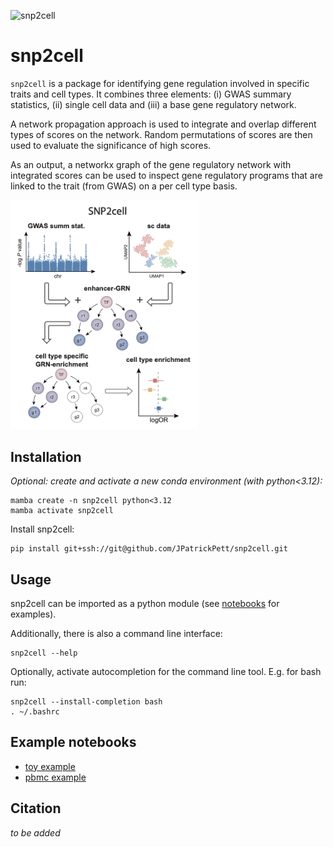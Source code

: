 ![snp2cell](https://github.com/Teichlab/snp2cell/actions/workflows/python-app.yml/badge.svg)

# snp2cell

`snp2cell` is a package for identifying gene regulation involved in specific traits and cell types.
It combines three elements: (i) GWAS summary statistics, (ii) single cell data and (iii) a base gene regulatory network.

A network propagation approach is used to integrate and overlap different types of scores on the network.
Random permutations of scores are then used to evaluate the significance of high scores. 

As an output, a networkx graph of the gene regulatory network with integrated scores can be used to inspect gene regulatory programs that are linked to the trait (from GWAS) on a per cell type basis.

<img src="docs/assets/snp2cell_schematic.png" width="300">

## Installation

*Optional: create and activate a new conda environment (with python<3.12):*
```commandline
mamba create -n snp2cell python<3.12
mamba activate snp2cell
```

Install snp2cell:
```commandline
pip install git+ssh://git@github.com/JPatrickPett/snp2cell.git
```

## Usage

snp2cell can be imported as a python module (see [notebooks](#example-notebooks) for examples).

Additionally, there is also a command line interface:
```commandline
snp2cell --help
```

Optionally, activate autocompletion for the command line tool.
E.g. for bash run:
```commandline
snp2cell --install-completion bash
. ~/.bashrc
```

## Example notebooks

- [toy example](https://github.com/Teichlab/snp2cell/blob/main/docs/source/toy_example.ipynb)
- [pbmc example](https://github.com/Teichlab/snp2cell/blob/main/docs/source/pbmc_example.ipynb)

## Citation

*to be added*
